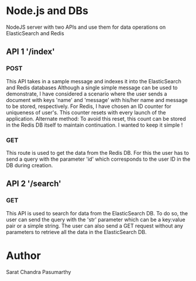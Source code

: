 # Node.js and DBs
NodeJS server with two APIs and use them for data operations on ElasticSearch and Redis

## API 1 '/index'
### POST
This API takes in a sample message and indexes it into the ElasticSearch and Redis databases
Although a single simple message can be used to demonstrate, I have considered a scenario where the user sends a document with keys 'name' and 'message' with his/her name and message to be stored, respectively.
For Redis, I have chosen an ID counter for uniqueness of user's. This counter resets with every launch of the application.
Alternate method: To avoid this reset, this count can be stored in the Redis DB itself to maintain continuation. I wanted to keep it simple !

### GET
This route is used to get the data from the Redis DB. For this the user has to send a query with the parameter 'id' which corresponds to the user ID in the DB during creation.

## API 2 '/search'
### GET
This API is used to search for data from the ElasticSearch DB. To do so, the user can send the query with the 'str' parameter which can be a key:value pair or a simple string. The user can also send a GET request without any parameters to retrieve all the data in the ElasticSearch DB.

# Author
Sarat Chandra Pasumarthy
